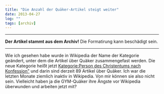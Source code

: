 ```yaml
---
title: "Die Anzahl der Quäker-Artikel steigt weiter"
date: 2013-04-27
log: ""
tags: [archiv]
---
```

<hr><b>Der Artikel stammt aus dem Archiv!</b> Die Formatirung kann beschädigt sein.<hr>
<p>Wie ich gesehen habe wurde in Wikipedia  der Name der Kategorie geändert, unter dem die Artikel über Quäker zusammengefast werden. Die neue Kategorie heißt jetzt <a href="http://de.wikipedia.org/wiki/Kategorie:Person_des_Christentums_nach_Konfession">Kategorie:Person des Christentums nach Konfession"</a> und darin sind derzeit 89 Artikel über Quäker. Ich war die letzten Monate ziemlich inaktiv in Wikipedia. Von mir können sie also nicht sein. Vielleicht haben ja die GYM-Quäker ihre Ängste vor Wikipedia überwunden und arbeiten jetzt mit?</p>
